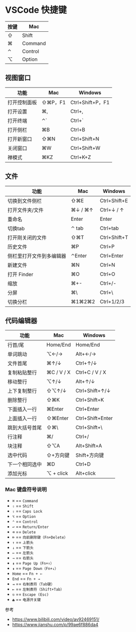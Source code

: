 # VSCode 快捷键

| 按键 | Mac |
| --- | --- |
| ⇧ | Shift |
| ⌘ | Command |
| ⌃ | Control |
| ⌥ | Option |


## 视图窗口

| 功能         | Mac     | Windows          |
| ------------ | ------- | ---------------- |
| 打开控制面板 | ⇧⌘P，F1 | Ctrl+Shift+P，F1 |
| 打开设置     | ⌘,      | Ctrl+,           |
| 打开终端     | ⌃`      | Ctrl+`           |
| 打开侧栏     | ⌘B      | Ctrl+B           |
| 打开新窗口   | ⇧⌘N     | Ctrl+Shift+N     |
| 关闭窗口     | ⌘W      | Ctrl+Shift+W     |
| 禅模式       | ⌘KZ     | Ctrl+K+Z         |


## 文件

| 功能                     | Mac     | Windows      |
| ------------------------ | ------- | ------------ |
| 切换到文件侧栏           | ⇧⌘E     | Ctrl+Shift+E |
| 打开文件夹/文件          | ⌘↓ / ⌘↑ | Ctrl+↓ / ↑   |
| 重命名                   | Enter   | Enter        |
| 切换tab                  | ⌃ tab   | Ctrl+tab     |
| 打开刚关闭的文件         | ⇧⌘T     | Ctrl+Shift+T |
| 历史文件                 | ⌘P      | Ctrl+P       |
| 侧栏里打开文件到多编辑器 | ⌃Enter  | Ctrl+Enter   |
| 新建文件                 | ⌘N      | Ctrl+N       |
| 打开 Finder              | ⌘O      | Ctrl+O       |
| 缩放                     | ⌘+-     | Ctrl+/-      |
| 分屏                     | ⌘\      | Ctrl+\       |
| 切换分栏                 | ⌘1⌘2⌘2  | Ctrl+1/2/3   |


## 代码编辑器

| 功能           | Mac        | Windows          |
| -------------- | ---------- | ---------------- |
| 行首/尾        | Home/End   | Home/End         |
| 单词跳动       | ⌥←/→       | Alt+←/→          |
| 文件首尾       | ⌘↑/↓       | Ctrl+↑/↓         |
| 复制粘贴整行   | ⌘C / V / X | Ctrl+C / V / X   |
| 移动整行       | ⌥↑/↓       | Alt+↑/↓          |
| 上下复制整行   | ⇧⌥↑/↓      | Ctrl+Shift+↑/↓   |
| 删除整行       | ⇧⌘K        | Ctrl+Shift+K     |
| 下面插入一行   | ⌘Enter     | Ctrl+Enter       |
| 上面插入一行   | ⇧⌘Enter    | Ctrl+Shift+Enter |
| 跳到大括号首尾 | ⇧⌘\        | Ctrl+Shift+\     |
| 行注释         | ⌘/         | Ctrl+/           |
| 块注释         | ⇧⌥A        | Alt+Shift+A      |
| 选中代码       | ⇧+方向键   | Shift+方向键     |
| 下一个相同选中 | ⌘D         | Ctrl+D           |
| 添加光标       | ⌥ + click  | Alt+click        |


### Mac 键盘符号说明

- `⌘` == `Command`
- `⇧` == `Shift`
- `⇪` == `Caps Lock`
- `⌥` == `Option`
- `⌃` == `Control`
- `↩` == `Return/Enter`
- `⌫` == `Delete`
- `⌦` == `向前删除键（Fn+Delete）`
- `↑` == `上箭头`
- `↓` == `下箭头`
- `←` == `左箭头`
- `→` == `右箭头`
- `⇞` == `Page Up（Fn+↑）`
- `⇟` == `Page Down（Fn+↓）`
- `Home` == `Fn + ←`
- `End` == `Fn + →`
- `⇥` == `右制表符（Tab键）`
- `⇤` == `左制表符（Shift+Tab）`
- `⎋` == `Escape (Esc)`
- `⏏` == `电源开关键`


参考

* https://www.bilibili.com/video/av92469151/
* https://www.jianshu.com/p/99ae6f886da4

